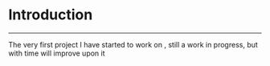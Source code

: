 # Introduction 
-----------------------------
The very first project I have started to work on , still a work in progress, but with time will improve upon it
